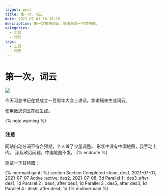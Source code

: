 ```yaml
---
layout: post
title: 第一次，词云
date: 2021-07-01 16:16:16
description: 第一次接触词云，顺道测试一下甘特图。
categories: 
  - 工具
  - 词云
tags: 
  - 工具
  - 词云
---
```

# 第一次，词云

![](https://aptx4869.tv/images/20210702144540.png)

<!-- more -->

今天习总书记在党成立一百周年大会上讲话，拿讲稿来生成词云。

使用[微思词云](https://mywis.cn/wordcloud)在线生成。

{% note warning %}
### 注意
网站自动分词不符合预期，个人做了少量调整。
形状中没有中国地图，我手动上传。
涉及政治问题，中国地图不发。
{% endnote %}

测试一下甘特图：

{% mermaid gantt %}
section       Section
Completed    :done,    des1, 2021-07-01, 2021-07-07
Active       :active,  des2, 2021-07-08, 3d
Parallel 1   :         des3, after des1, 1d
Parallel 2   :         des4, after des1, 1d
Parallel 3   :         des5, after des3, 1d
Parallel 4   :         des6, after des4, 1d
{% endmermaid %}



